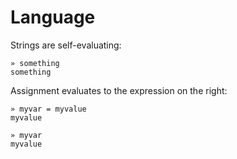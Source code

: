 # Language

Strings are self-evaluating:

    » something
    something

Assignment evaluates to the expression on the right:

    » myvar = myvalue
    myvalue

    » myvar
    myvalue
